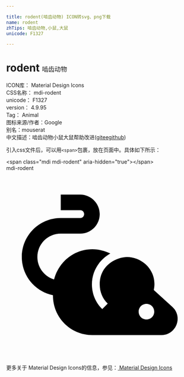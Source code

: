 ```yaml
---

title: rodent(啮齿动物) ICON转svg、png下载
name: rodent
zhTips: 啮齿动物,小鼠,大鼠
unicode: F1327

---
```


# rodent  <small style="font-size: 60%;font-weight: 100">啮齿动物</small>


<div class="detail-page">
<p>
<span>
ICON库：
<span class="badge-secondary badge">Material Design Icons</span> 
</span>
<br/>
<span>
CSS名称：
<span class="badge-secondary badge">mdi-rodent</span> 
</span>
<br/>
<span>
unicode：
<span class="badge-secondary badge">F1327</span> 
</span>
<br/>
<span>
version：
<span class="badge-secondary badge">4.9.95</span> 
</span>
<br/>
<span>Tag：
<span class="badge-light badge">Animal</span>
</span>
<br/>
<span>图标来源/作者：<span class="badge-light badge">Google</span></span> 
<br/>
<span>别名：<span class="badge-light badge">mouse</span><span class="badge-light badge">rat</span></span><br/><span class="zh-detail">中文描述：<span class="badge-primary badge">啮齿动物</span><span class="badge-primary badge">小鼠</span><span class="badge-primary badge">大鼠</span><span class="help-link"><span>帮助改进</span>(<a href="https://gitee.com/liuwave/icon-helper/edit/master/json/material/rodent.json" target="_blank" rel="noopener noreferrer">gitee</a><a href="https://github.com/liuwave/icon-helper/edit/master/json/material/rodent.json" target="_blank" rel="noopener noreferrer">github</a></span>)</span><br/>
</p>
</div>
<div class="alert alert-dark">
  <i class="mdi mdi-rodent mdi-48px"></i>
  <i class="mdi mdi-rodent mdi-36px"></i>
  <i class="mdi mdi-rodent mdi-24px"></i>
  <i class="mdi mdi-rodent mdi-18px"></i>
</div>
<div>
  <p>引入css文件后，可以用<code>&lt;span&gt;</code>包裹，放在页面中。具体如下所示：    
  </p>
  <div class="alert alert-primary" style="font-size: 14px">
    &lt;span class="mdi mdi-rodent" aria-hidden="true"&gt;&lt;/span&gt;
    <copy-btn content='<span class="mdi mdi-rodent" aria-hidden="true"></span>'></copy-btn>
  </div>
  <div class="alert alert-secondary">
    <i class="mdi mdi-rodent"
    style="font-size: 24px"
    aria-hidden="true"></i> mdi-rodent
    <copy-btn content="mdi-rodent" btn-title="复制图标名称"></copy-btn>
  </div>
</div>
<div id="svg" class="svg-wrap">
<svg xmlns="http://www.w3.org/2000/svg" viewBox="0 0 24 24"><path d="M21.33 17.39C22.73 18.66 21.8 21 19.92 21H11.06C8.25 21 6 18.75 6 15.94V15.89C3.7 15.42 2 13.41 2 11C2 8.25 4.22 6 7 6H9.5C9.8 6 10 5.77 10 5.5S9.8 5 9.5 5H7V3H9.5C10.88 3 12 4.13 12 5.5C12 6.89 10.88 8 9.5 8H7C5.34 8 4 9.33 4 11C4 12.37 4.92 13.5 6.14 13.87C6.7 11.67 8.67 10 11.06 10C11.86 10 12.66 10.22 13.36 10.55C11.95 11.34 11 12.8 11 14.5C11 15.75 11.5 16.87 12.33 17.67L13.03 16.97C12.38 16.36 12 15.47 12 14.5C12 11.91 14.34 11 15.5 11C17.58 11 19.45 12.89 18.94 15.23L21.33 17.39M18 19C18.56 19 19 18.56 19 18S18.56 17 18 17 17 17.44 17 18 17.44 19 18 19Z" /></svg>
</div>
<detail full-name='mdi-rodent'></detail>
    
<div><p>更多关于 Material Design Icons的信息，参见：<a target="_blank" href="https://iconhelper.cn/material.html"> Material Design Icons</a>
</p></div>
